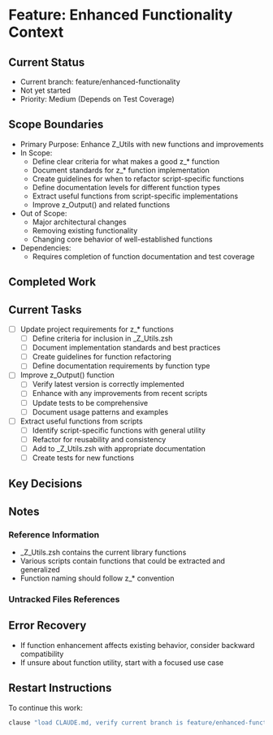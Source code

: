 # Feature: Enhanced Functionality Context

## Current Status
- Current branch: feature/enhanced-functionality
- Not yet started
- Priority: Medium (Depends on Test Coverage)

## Scope Boundaries
- Primary Purpose: Enhance Z_Utils with new functions and improvements
- In Scope: 
  - Define clear criteria for what makes a good z_* function
  - Document standards for z_* function implementation
  - Create guidelines for when to refactor script-specific functions
  - Define documentation levels for different function types
  - Extract useful functions from script-specific implementations
  - Improve z_Output() and related functions
- Out of Scope:
  - Major architectural changes
  - Removing existing functionality
  - Changing core behavior of well-established functions
- Dependencies:
  - Requires completion of function documentation and test coverage

## Completed Work
<!-- No entries yet -->

## Current Tasks
- [ ] Update project requirements for z_* functions
  - [ ] Define criteria for inclusion in _Z_Utils.zsh
  - [ ] Document implementation standards and best practices
  - [ ] Create guidelines for function refactoring
  - [ ] Define documentation requirements by function type

- [ ] Improve z_Output() function
  - [ ] Verify latest version is correctly implemented
  - [ ] Enhance with any improvements from recent scripts
  - [ ] Update tests to be comprehensive
  - [ ] Document usage patterns and examples

- [ ] Extract useful functions from scripts
  - [ ] Identify script-specific functions with general utility
  - [ ] Refactor for reusability and consistency
  - [ ] Add to _Z_Utils.zsh with appropriate documentation
  - [ ] Create tests for new functions

## Key Decisions
<!-- No entries yet -->

## Notes
### Reference Information
- _Z_Utils.zsh contains the current library functions
- Various scripts contain functions that could be extracted and generalized
- Function naming should follow z_* convention

### Untracked Files References
<!-- No untracked files yet -->

## Error Recovery
- If function enhancement affects existing behavior, consider backward compatibility
- If unsure about function utility, start with a focused use case

## Restart Instructions
To continue this work:
```bash
clause "load CLAUDE.md, verify current branch is feature/enhanced-functionality, load appropriate context, and continue enhancement"
```